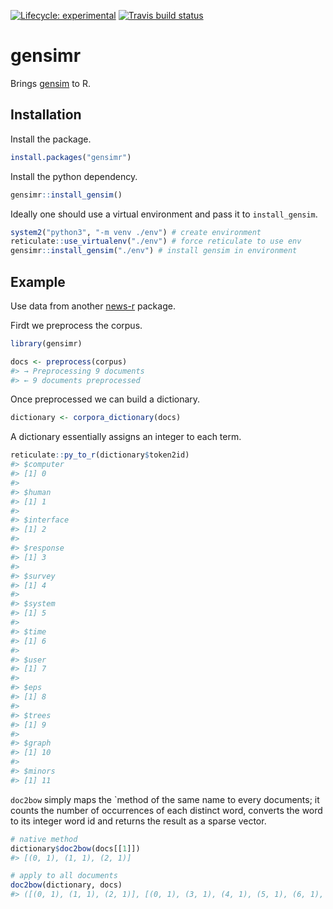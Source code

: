 
<!-- README.md is generated from README.Rmd. Please edit that file -->

<!-- badges: start -->

[![Lifecycle:
experimental](https://img.shields.io/badge/lifecycle-experimental-orange.svg)](https://www.tidyverse.org/lifecycle/#experimental)
[![Travis build
status](https://travis-ci.org/news-r/gensimr.svg?branch=master)](https://travis-ci.org/news-r/gensimr)
<!-- badges: end -->

# gensimr

Brings [gensim](https://radimrehurek.com/gensim) to R.

## Installation

Install the package.

``` r
install.packages("gensimr")
```

Install the python dependency.

``` r
gensimr::install_gensim()
```

Ideally one should use a virtual environment and pass it to
`install_gensim`.

``` r
system2("python3", "-m venv ./env") # create environment
reticulate::use_virtualenv("./env") # force reticulate to use env
gensimr::install_gensim("./env") # install gensim in environment
```

## Example

Use data from another [news-r](https://news-r.org) package.

Firdt we preprocess the corpus.

``` r
library(gensimr)

docs <- preprocess(corpus)
#> → Preprocessing 9 documents
#> ← 9 documents preprocessed
```

Once preprocessed we can build a dictionary.

``` r
dictionary <- corpora_dictionary(docs)
```

A dictionary essentially assigns an integer to each term.

``` r
reticulate::py_to_r(dictionary$token2id)
#> $computer
#> [1] 0
#> 
#> $human
#> [1] 1
#> 
#> $interface
#> [1] 2
#> 
#> $response
#> [1] 3
#> 
#> $survey
#> [1] 4
#> 
#> $system
#> [1] 5
#> 
#> $time
#> [1] 6
#> 
#> $user
#> [1] 7
#> 
#> $eps
#> [1] 8
#> 
#> $trees
#> [1] 9
#> 
#> $graph
#> [1] 10
#> 
#> $minors
#> [1] 11
```

`doc2bow` simply maps the \`method of the same name to every documents;
it counts the number of occurrences of each distinct word, converts the
word to its integer word id and returns the result as a sparse vector.

``` r
# native method
dictionary$doc2bow(docs[[1]])
#> [(0, 1), (1, 1), (2, 1)]

# apply to all documents
doc2bow(dictionary, docs)
#> ([(0, 1), (1, 1), (2, 1)], [(0, 1), (3, 1), (4, 1), (5, 1), (6, 1), (7, 1)], [(2, 1), (5, 1), (7, 1), (8, 1)], [(1, 1), (5, 2), (8, 1)], [(3, 1), (6, 1), (7, 1)], [(9, 1)], [(9, 1), (10, 1)], [(9, 1), (10, 1), (11, 1)], [(4, 1), (10, 1), (11, 1)])
```

